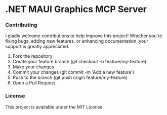 # .NET MAUI Graphics MCP Server

### Contributing

I gladly welcome contributions to help improve this project! Whether you're fixing bugs, adding new features, or enhancing documentation, your support is greatly appreciated.

1. Fork the repository
2. Create your feature branch (git checkout -b feature/my-feature)
3. Make your changes
4. Commit your changes (git commit -m 'Add a new feature')
5. Push to the branch (git push origin feature/my-feature)
6. Open a Pull Request

### License

This project is available under the MIT License.